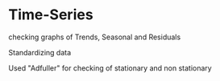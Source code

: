 # Time-Series

checking graphs of Trends, Seasonal and Residuals

Standardizing data

Used "Adfuller" for checking of stationary and non stationary
